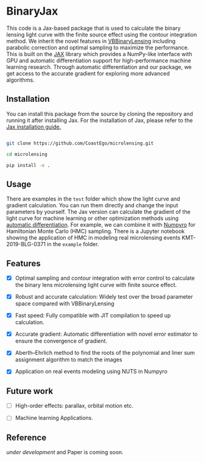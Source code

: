 # BinaryJax

This code is a Jax-based package that is used to calculate the binary lensing light curve with the finite source effect using the contour integration method.  We inherit the novel features in <a href='https://github.com/valboz/VBBinaryLensing'>VBBinaryLensing</a> including parabolic correction and optimal sampling to maximize the performance. This is built on the <a href='https://github.com/google/jax'>JAX</a> library which provides a NumPy-like interface with GPU and automatic differentiation support for high-performance machine learning research. Through automatic differentiation and our package, we get access to the accurate gradient for exploring more advanced algorithms. 
## Installation

You can install this package from the source by cloning the repository and running it after installing Jax. For the installation of Jax, please refer to the <a href='https://github.com/google/jax#installation'>Jax installation guide. </a>

``` bash 

git clone https://github.com/CoastEgo/microlensing.git

cd microlensing

pip install -e .

```
## Usage

There are examples in the ```test``` folder which show the light curve and gradient calculation. You can run them directly and change the input parameters by yourself.
The Jax version can calculate the gradient of the light curve for machine learning or other optimization methods using <a href='https://jax.readthedocs.io/en/latest/notebooks/autodiff_cookbook.html'>automatic differentiation</a>. For example, we can combine it with <a href='https://github.com/pyro-ppl/numpyro'>Numpyro</a> for Hamiltonian Monte Carlo (HMC) sampling. There is a Jupyter notebook showing the application of HMC in modeling real microlensing events KMT-2019-BLG-0371 in the `example` folder.

## Features

- [x] Optimal sampling and contour integration with error control to calculate the binary lens microlensing light curve with finite source effect.
- [x] Robust and accurate calculation: Widely test over the broad parameter space compared with VBBinaryLensing
- [x] Fast speed: Fully compatible with JIT compilation to speed up calculation. 
- [x] Accurate gradient: Automatic differentiation with novel error estimator to ensure the convergence of gradient. 
- [x] Aberth–Ehrlich method to find the roots of the polynomial and liner sum assignment algorithm to match the images
- [x] Application on real events modeling using NUTS in Numpyro

  

## Future work

- [ ] High-order effects: parallax, orbital motion etc.
- [ ] Machine learning Applications.

  

## Reference

*under development* and Paper is coming soon.